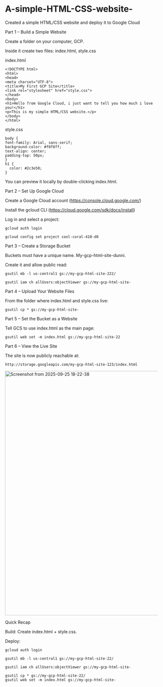 # A-simple-HTML-CSS-website-
Created  a simple HTML/CSS website and deploy it to Google Cloud

Part 1 – Build a Simple Website

Create a folder on your computer,  GCP.


Inside it create two files: index.html, style.css

 index.html

    <!DOCTYPE html>
    <html>
    <head>
    <meta charset="UTF-8">
    <title>My First GCP Site</title>
    <link rel="stylesheet" href="style.css">
    </head>
    <body>
    <h1>Hello from Google Cloud, i just want to tell you how much i love you!</h1>
    <p>This is my simple HTML/CSS website.</p>
    </body>
    </html>



   style.css
    
    body {
    font-family: Arial, sans-serif;
    background-color: #f0f8ff;
    text-align: center;
    padding-top: 50px;
    }
    h1 {
      color: #2c3e50;
    }

You can preview it locally by double-clicking index.html.

 Part 2 – Set Up Google Cloud
 
Create a Google Cloud account (https://console.cloud.google.com/)

Install the gcloud CLI (https://cloud.google.com/sdk/docs/install)

Log in and select a project: 

    gcloud auth login

    gcloud config set project cool-coral-410-d0


 Part 3 – Create a Storage Bucket
 
Buckets must have a unique name. My-gcp-html-site-dunni.

Create it and allow public read:

    gsutil mb -l us-central1 gs://my-gcp-html-site-222/

    gsutil iam ch allUsers:objectViewer gs://my-gcp-html-site-

 Part 4 – Upload Your Website Files
 
From the folder where index.html and style.css live:

    gsutil cp * gs://my-gcp-html-site-


 Part 5 – Set the Bucket as a Website
 
Tell GCS to use index.html as the main page:

    gsutil web set -m index.html gs://my-gcp-html-site-22


 Part 6 – View the Live Site
 
The site is now publicly reachable at:

    http://storage.googleapis.com/my-gcp-html-site-123/index.html

 <img width="1854" height="802" alt="Screenshot from 2025-09-25 18-22-38" src="https://github.com/user-attachments/assets/f93ea169-c94a-4116-b028-b7462254040f" />


Quick Recap

Build: Create index.html + style.css.

Deploy:

    gcloud auth login

    gsutil mb -l us-central1 gs://my-gcp-html-site-22/

    gsutil iam ch allUsers:objectViewer gs://my-gcp-html-site-

    gsutil cp * gs://my-gcp-html-site-22/
    gsutil web set -m index.html gs://my-gcp-html-site-



